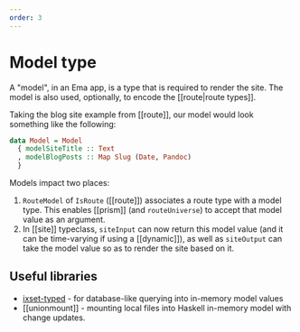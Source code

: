 ```yaml
---
order: 3
---
```


# Model type

A "model", in an Ema app, is a type that is required to render the site. The model is also used, optionally, to encode the [[route|route types]].

Taking the blog site example from [[route]], our model would look something like the following:

```haskell
data Model = Model 
  { modelSiteTitle :: Text 
  , modelBlogPosts :: Map Slug (Date, Pandoc)
  }
```

Models impact two places:

1. `RouteModel` of `IsRoute` ([[route]]) associates a route type with a model type. This enables [[prism]] (and `routeUniverse`) to accept that model value as an argument.
2. In [[site]] typeclass, `siteInput` can now return this model value (and it can be time-varying if using a [[dynamic]]), as well as `siteOutput` can take the model value so as to render the site based on it.

## Useful libraries

- [ixset-typed](https://github.com/well-typed/ixset-typed) - for database-like querying into in-memory model values
- [[unionmount]] - mounting local files into Haskell in-memory model with change updates.